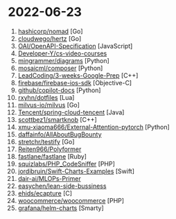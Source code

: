 # 2022-06-23

1. [hashicorp/nomad](https://github.com/hashicorp/nomad "Nomad is an easy-to-use, flexible, and performant workload orchestrator that can deploy a mix of microservice, batch, containerized, and non-containerized applications. Nomad is easy to operate and scale and has native Consul and Vault integrations.") [Go]
2. [cloudwego/hertz](https://github.com/cloudwego/hertz "A high-performance and strong-extensibility Go HTTP framework that helps developers build microservices.") [Go]
3. [OAI/OpenAPI-Specification](https://github.com/OAI/OpenAPI-Specification "The OpenAPI Specification Repository") [JavaScript]
4. [Developer-Y/cs-video-courses](https://github.com/Developer-Y/cs-video-courses "List of Computer Science courses with video lectures.") 
5. [mingrammer/diagrams](https://github.com/mingrammer/diagrams "🎨 Diagram as Code for prototyping cloud system architectures") [Python]
6. [mosaicml/composer](https://github.com/mosaicml/composer "train neural networks >2x faster") [Python]
7. [LeadCoding/3-weeks-Google-Prep](https://github.com/LeadCoding/3-weeks-Google-Prep "") [C++]
8. [firebase/firebase-ios-sdk](https://github.com/firebase/firebase-ios-sdk "Firebase iOS SDK") [Objective-C]
9. [github/copilot-docs](https://github.com/github/copilot-docs "Documentation for GitHub Copilot") [Python]
10. [rxyhn/dotfiles](https://github.com/rxyhn/dotfiles "My awesomewm dotfiles for awesome people! ✨") [Lua]
11. [milvus-io/milvus](https://github.com/milvus-io/milvus "Vector database for scalable similarity search and AI applications.") [Go]
12. [Tencent/spring-cloud-tencent](https://github.com/Tencent/spring-cloud-tencent "Spring Cloud Tencent is a Spring Boot based Service Governance Framework provided by Tencent, including service discovery, traffic control, circuitbreak, ratelimit, config and so on.") [Java]
13. [scottbez1/smartknob](https://github.com/scottbez1/smartknob "Haptic input knob with software-defined endstops and virtual detents") [C++]
14. [xmu-xiaoma666/External-Attention-pytorch](https://github.com/xmu-xiaoma666/External-Attention-pytorch "🍀 Pytorch implementation of various Attention Mechanisms, MLP, Re-parameter, Convolution, which is helpful to further understand papers.⭐⭐⭐") [Python]
15. [daffainfo/AllAboutBugBounty](https://github.com/daffainfo/AllAboutBugBounty "All about bug bounty (bypasses, payloads, and etc)") 
16. [stretchr/testify](https://github.com/stretchr/testify "A toolkit with common assertions and mocks that plays nicely with the standard library") [Go]
17. [Reiten966/Polyformer](https://github.com/Reiten966/Polyformer "Polyformer is an open-source project that aims to recycle plastics into FDM filaments") 
18. [fastlane/fastlane](https://github.com/fastlane/fastlane "🚀 The easiest way to automate building and releasing your iOS and Android apps") [Ruby]
19. [squizlabs/PHP_CodeSniffer](https://github.com/squizlabs/PHP_CodeSniffer "PHP_CodeSniffer tokenizes PHP files and detects violations of a defined set of coding standards.") [PHP]
20. [jordibruin/Swift-Charts-Examples](https://github.com/jordibruin/Swift-Charts-Examples "An overview of the different types of charts you can make with Swift Charts") [Swift]
21. [dair-ai/MLOPs-Primer](https://github.com/dair-ai/MLOPs-Primer "A collection of resources to learn about MLOPs.") 
22. [easychen/lean-side-bussiness](https://github.com/easychen/lean-side-bussiness "精益副业：程序员如何优雅地做副业") 
23. [ehids/ecapture](https://github.com/ehids/ecapture "capture SSL/TLS text content without CA cert using eBPF. supports Linux x86_64/Aarch64, Android(GKI) Aarch64.") [C]
24. [woocommerce/woocommerce](https://github.com/woocommerce/woocommerce "A customizable, open-source eCommerce platform built on WordPress. Build any commerce solution you can imagine.") [PHP]
25. [grafana/helm-charts](https://github.com/grafana/helm-charts "") [Smarty]
